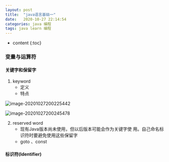 ```yaml
---
layout: post
title:  "java语言基础一"
date:   2020-10-27 22:14:54
categories: java 编程
tags: java learn 编程
---
```



* content
{:toc}
### 变量与运算符

#### 关键字和保留字

1. keyword
   + 定义
   + 特点

![image-20201027200225442](https://gitee.com/tai-xiaopeng/image/raw/master//image/java/image-20201027200225442.png)

![image-20201027200245478](https://gitee.com/tai-xiaopeng/image/raw/master//image/java/image-20201027200245478.png)

2. reserved word
   + 现有Java版本尚未使用，但以后版本可能会作为关键字使
     用。自己命名标识符时要避免使用这些保留字
   + goto 、const

####  标识符(Identifier)

